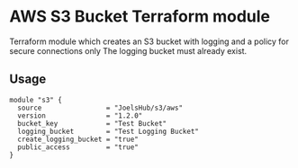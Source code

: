 # AWS S3 Bucket Terraform module

Terraform module which creates an S3 bucket with logging and a policy for secure connections only
The logging bucket must already exist.

## Usage

```hcl
module "s3" {
  source                = "JoelsHub/s3/aws"
  version               = "1.2.0"
  bucket_key            = "Test Bucket"
  logging_bucket        = "Test Logging Bucket"
  create_logging_bucket = "true"
  public_access         = "true"
}
```